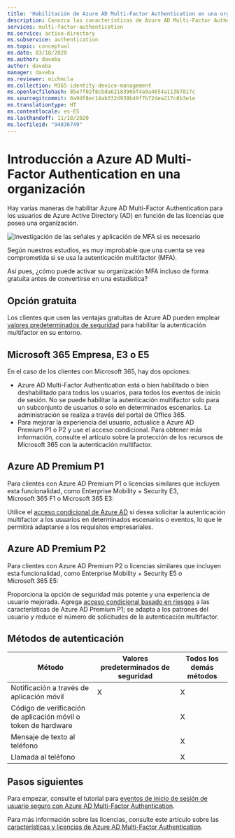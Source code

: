 ```yaml
---
title: 'Habilitación de Azure AD Multi-Factor Authentication en una organización: Azure Active Directory'
description: Conozca las características de Azure AD Multi-Factor Authentication disponibles para su organización según el modelo de licencia.
services: multi-factor-authentication
ms.service: active-directory
ms.subservice: authentication
ms.topic: conceptual
ms.date: 03/18/2020
ms.author: daveba
author: daveba
manager: daveba
ms.reviewer: michmcla
ms.collection: M365-identity-device-management
ms.openlocfilehash: 85e7f02f8cbda6218396bf4a9a4654a113b7817c
ms.sourcegitcommit: 0a9df8ec14ab332d939b49f7b72dea217c8b3e1e
ms.translationtype: HT
ms.contentlocale: es-ES
ms.lasthandoff: 11/18/2020
ms.locfileid: "94836749"
---
```

# <a name="overview-of-azure-ad-multi-factor-authentication-for-your-organization"></a>Introducción a Azure AD Multi-Factor Authentication en una organización

Hay varias maneras de habilitar Azure AD Multi-Factor Authentication para los usuarios de Azure Active Directory (AD) en función de las licencias que posea una organización. 

![Investigación de las señales y aplicación de MFA si es necesario](./media/concept-fundamentals-mfa-get-started/verify-signals-and-perform-mfa-if-required.png)

Según nuestros estudios, es muy improbable que una cuenta se vea comprometida si se usa la autenticación multifactor (MFA).

Así pues, ¿cómo puede activar su organización MFA incluso de forma gratuita antes de convertirse en una estadística?

## <a name="free-option"></a>Opción gratuita

Los clientes que usen las ventajas gratuitas de Azure AD pueden emplear [valores predeterminados de seguridad](../fundamentals/concept-fundamentals-security-defaults.md) para habilitar la autenticación multifactor en su entorno.

## <a name="microsoft-365-business-e3-or-e5"></a>Microsoft 365 Empresa, E3 o E5

En el caso de los clientes con Microsoft 365, hay dos opciones:

* Azure AD Multi-Factor Authentication está o bien habilitado o bien deshabilitado para todos los usuarios, para todos los eventos de inicio de sesión. No se puede habilitar la autenticación multifactor solo para un subconjunto de usuarios o solo en determinados escenarios. La administración se realiza a través del portal de Office 365. 
* Para mejorar la experiencia del usuario, actualice a Azure AD Premium P1 o P2 y use el acceso condicional. Para obtener más información, consulte el artículo sobre la protección de los recursos de Microsoft 365 con la autenticación multifactor.

## <a name="azure-ad-premium-p1"></a>Azure AD Premium P1

Para clientes con Azure AD Premium P1 o licencias similares que incluyen esta funcionalidad, como Enterprise Mobility + Security E3, Microsoft 365 F1 o Microsoft 365 E3: 

Utilice el [acceso condicional de Azure AD](../authentication/tutorial-enable-azure-mfa.md) si desea solicitar la autenticación multifactor a los usuarios en determinados escenarios o eventos, lo que le permitirá adaptarse a los requisitos empresariales.

## <a name="azure-ad-premium-p2"></a>Azure AD Premium P2

Para clientes con Azure AD Premium P2 o licencias similares que incluyen esta funcionalidad, como Enterprise Mobility + Security E5 o Microsoft 365 E5: 

Proporciona la opción de seguridad más potente y una experiencia de usuario mejorada. Agrega [acceso condicional basado en riesgos](../conditional-access/howto-conditional-access-policy-risk.md) a las características de Azure AD Premium P1; se adapta a los patrones del usuario y reduce el número de solicitudes de la autenticación multifactor.

## <a name="authentication-methods"></a>Métodos de autenticación

| Método | Valores predeterminados de seguridad | Todos los demás métodos |
| --- | --- | --- |
| Notificación a través de aplicación móvil | X | X |
| Código de verificación de aplicación móvil o token de hardware |   | X |
| Mensaje de texto al teléfono |   | X |
| Llamada al teléfono |   | X |

## <a name="next-steps"></a>Pasos siguientes

Para empezar, consulte el tutorial para [eventos de inicio de sesión de usuario seguro con Azure AD Multi-Factor Authentication](../authentication/tutorial-enable-azure-mfa.md).

Para más información sobre las licencias, consulte este artículo sobre las [características y licencias de Azure AD Multi-Factor Authentication](../authentication/concept-mfa-licensing.md).
